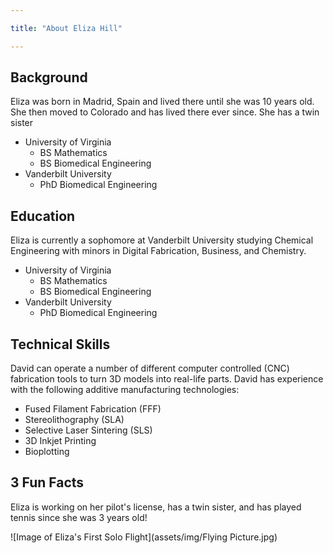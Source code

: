 ```yaml
---

title: "About Eliza Hill"

---
```

## Background

Eliza was born in Madrid, Spain and lived there until she was 10 years old. She then moved to Colorado and has lived there ever since. She has a twin sister

* University of Virginia
  * BS Mathematics
  * BS Biomedical Engineering
* Vanderbilt University
  * PhD Biomedical Engineering

## Education

Eliza is currently a sophomore at Vanderbilt University studying Chemical Engineering with minors in Digital Fabrication, Business, and Chemistry.

* University of Virginia
  * BS Mathematics
  * BS Biomedical Engineering
* Vanderbilt University
  * PhD Biomedical Engineering

## Technical Skills

David can operate a number of different computer controlled (CNC) fabrication tools to turn 3D models into real-life parts. David has experience with the following additive manufacturing technologies:

* Fused Filament Fabrication (FFF)
* Stereolithography (SLA)
* Selective Laser Sintering (SLS)
* 3D Inkjet Printing
* Bioplotting

## 3 Fun Facts 

Eliza is working on her pilot's license, has a twin sister, and has played tennis since she was 3 years old!

![Image of Eliza's First Solo Flight](assets/img/Flying Picture.jpg)
